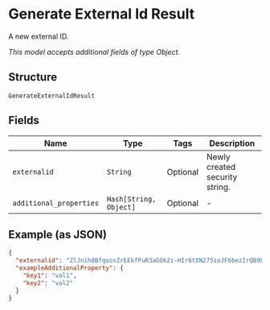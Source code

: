 
# Generate External Id Result

A new external ID.

*This model accepts additional fields of type Object.*

## Structure

`GenerateExternalIdResult`

## Fields

| Name | Type | Tags | Description |
|  --- | --- | --- | --- |
| `externalid` | `String` | Optional | Newly created security string. |
| `additional_properties` | `Hash[String, Object]` | Optional | - |

## Example (as JSON)

```json
{
  "externalid": "ZlJnih8BfqsosZrEEkfPuR3aGOk2i-HIr6tXN275ioJF6bezIrQB9EbzpTRep8J7RmV7QH==",
  "exampleAdditionalProperty": {
    "key1": "val1",
    "key2": "val2"
  }
}
```

